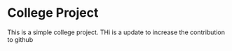 # College Project

This is a simple college project.
THi is a update to increase the contribution to github
